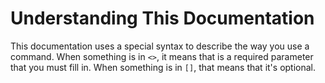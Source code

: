 # Understanding This Documentation

This documentation uses a special syntax to describe the way you use a command. When something is in `<>`, it means that is a required parameter that you must fill in. When something is in `[]`, that means that it's optional.
